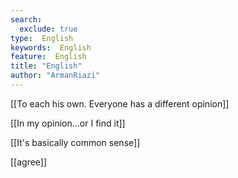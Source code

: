 ```yaml
---
search:
  exclude: true
type:  English
keywords:  English
feature:  English
title: "English"
author: "ArmanRiazi"
---
```


[[To each his own. Everyone has a different opinion]]

[[In my opinion...or I find it]]

[[It's basically common sense]]

[[agree]]